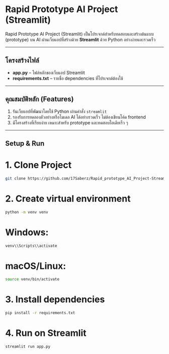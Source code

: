 # Rapid Prototype AI Project (Streamlit)

Rapid Prototype AI Project (Streamlit) เป็นโปรเจกต์สำหรับทดสอบและสร้างต้นแบบ (prototype) บน AI ผ่านเว็บแอปที่สร้างด้วย **Streamlit** ด้วย Python อย่างง่ายและรวดเร็ว

---

##  โครงสร้างไฟล์

- **app.py** – ไฟล์หลักของเว็บแอป Streamlit
- **requirements.txt** – รายชื่อ dependencies ที่โปรเจกต์ต้องใช้

---

##  คุณสมบัติหลัก (Features)

1. รันเว็บแอปที่พัฒนาโดยใช้ Python ผ่านคำสั่ง `streamlit`
2. รองรับการทดลองตัวอย่างหรือโมเดล AI ได้อย่างรวดเร็ว ไม่ต้องเขียนโค้ด frontend
3. มีโครงสร้างที่เรียบง่าย เหมาะสำหรับ prototype และทดสอบไอเดียเร็ว ๆ

---

##  Setup & Run


# 1. Clone Project
```bash
git clone https://github.com/17Saberz/Rapid_prototype_AI_Project-Streamlit-.git
```

# 2. Create virtual environment
```bash
python -m venv venv
```
# Windows:
```bash
venv\\Scripts\\activate
```
# macOS/Linux:
```bash
source venv/bin/activate
```

# 3. Install dependencies
```bash
pip install -r requirements.txt
```

# 4. Run on Streamlit
```bash
streamlit run app.py
```
